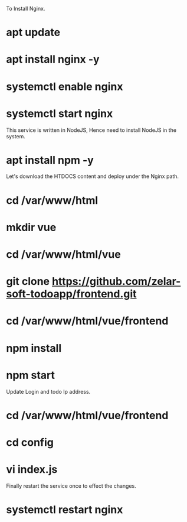 To Install Nginx.

# apt update
# apt install nginx -y
# systemctl enable nginx
# systemctl start nginx 

This service is written in NodeJS, Hence need to install NodeJS in the system.

# apt install npm -y

Let's download the HTDOCS content and deploy under the Nginx path.

 # cd /var/www/html
 # mkdir vue
 # cd /var/www/html/vue
 # git clone https://github.com/zelar-soft-todoapp/frontend.git
 # cd /var/www/html/vue/frontend
# npm install
# npm start

Update Login and todo Ip address.

# cd /var/www/html/vue/frontend
# cd config
# vi index.js

Finally restart the service once to effect the changes.

# systemctl restart nginx
